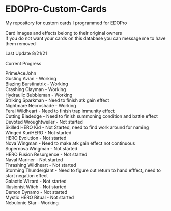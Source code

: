 # EDOPro-Custom-Cards
My repository for custom cards I programmed for EDOPro

Card images and effects belong to their original owners  
If you do not want your cards on this database you can message me to have them removed

Last Update 8/21/21

Current Progress

PrimeAceJohn  
Gusting Avian - Working  
Blazing Burstinatrix - Working  
Crashing Clayman - Working  
Hydraulic Bubbleman - Working  
Striking Sparkman - Need to finish atk gain effect  
Nightmare Necroshade - Working  
Feral Wildheart - Need to finish trap immunity effect  
Cutting Bladedge - Need to finish summoning condition and battle effect  
Devoted Wroughtweiler - Not started  
Skilled HERO Kid - Not Started, need to find work around for naming  
Winged KuriHERO - Not started  
HERO Evolution - Not started  
Nova Wingman - Need to make atk gain effect not continuous  
Supernova Wingman - Not started  
HERO Fusion Resurgence - Not started  
Naval Mariner - Not started  
Thrashing Wildheart - Not started  
Storming Thundergiant - Need to figure out return to hand efffect, need to start negation effect  
Galactic Wizard - Not started  
Illusionist Witch - Not started  
Demon Dynamo - Not started  
Mystic HERO Ritual - Not started  
Nebulonic Star - Working  
